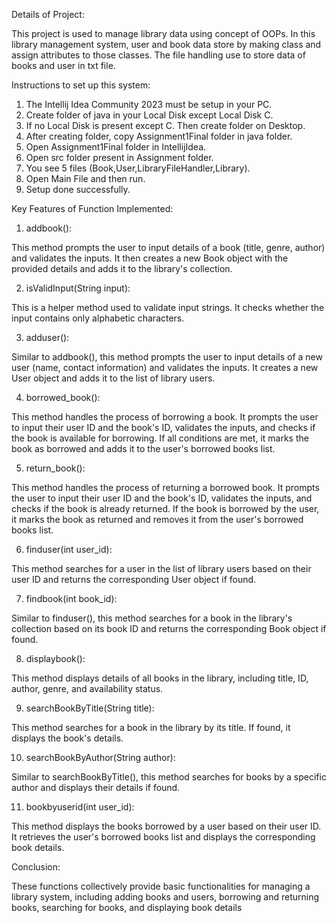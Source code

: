 Details of Project:

This project is used to manage library data using concept of OOPs. In this library management system, user and book data store by making class and assign attributes to those classes. The file handling use to store data of books and user in txt file.

Instructions to set up this system:

1) The Intellij Idea  Community 2023 must be setup in your PC.
2) Create folder of java in your Local Disk except Local Disk C.
3) If no Local Disk is present except C. Then create folder on Desktop.
4) After creating folder, copy Assignment1Final folder in java folder.
5) Open Assignment1Final folder in IntellijIdea.
6) Open src folder present in Assignment folder.
7) You see 5 files (Book,User,LibraryFileHandler,Library).
8) Open Main File and then run.
9) Setup done successfully.

Key Features of Function Implemented:

1) addbook():

This method prompts the user to input details of a book (title, genre, author) and validates the inputs. It then creates a new Book object with the provided details and adds it to the library's collection.

2) isValidInput(String input): 

This is a helper method used to validate input strings. It checks whether the input contains only alphabetic characters.

3) adduser(): 

Similar to addbook(), this method prompts the user to input details of a new user (name, contact information) and validates the inputs. It creates a new User object and adds it to the list of library users.

4) borrowed_book(): 

This method handles the process of borrowing a book. It prompts the user to input their user ID and the book's ID, validates the inputs, and checks if the book is available for borrowing. If all conditions are met, it marks the book as borrowed and adds it to the user's borrowed books list.

5) return_book(): 

This method handles the process of returning a borrowed book. It prompts the user to input their user ID and the book's ID, validates the inputs, and checks if the book is already returned. If the book is borrowed by the user, it marks the book as returned and removes it from the user's borrowed books list.

6) finduser(int user_id):

This method searches for a user in the list of library users based on their user ID and returns the corresponding User object if found.

7) findbook(int book_id):

Similar to finduser(), this method searches for a book in the library's collection based on its book ID and returns the corresponding Book object if found.

8) displaybook():

This method displays details of all books in the library, including title, ID, author, genre, and availability status.

9) searchBookByTitle(String title): 

This method searches for a book in the library by its title. If found, it displays the book's details.

10) searchBookByAuthor(String author): 

Similar to searchBookByTitle(), this method searches for books by a specific author and displays their details if found.

11) bookbyuserid(int user_id): 

This method displays the books borrowed by a user based on their user ID. It retrieves the user's borrowed books list and displays the corresponding book details.

Conclusion:

These functions collectively provide basic functionalities for managing a library system, including adding books and users, borrowing and returning books, searching for books, and displaying book details
